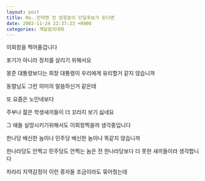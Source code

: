 ```yaml
---
layout: post
title: Re..만약엔 전 정몽준이 단일후보가 된다면
date: 2002-11-24 22:37:23 +0900
categories: 깨달음의대화
---
```

이회창을 찍어줄겁니다
  
포기가 아니라 정치를 살리기 위해서요
  
몽준 대통령보다는 회창 대통령이 우리에게 유리할거 같지 않습니까
  
동렬님도 그런 의미의 말씀하신거 같은데
  
또 요즘은 노인네보다
  
주부나 젊은 학생새끼들이 더 꼬라지 보기 싫네요
  
그 애들 실망시키기위해서도 이회창찍을까 생각중입니다
  
한나당 배신한 놈이나 민주당 배신한 놈이나 똑같지 않습니까
  
한나라당도 안찍고 민주당도 안찍는 놈은 전 한나라당보다 더 못한 새끼들이라 생각합니다
  
차라리 지역감정이 이런 종자들 조금이라도 묶어줬는데